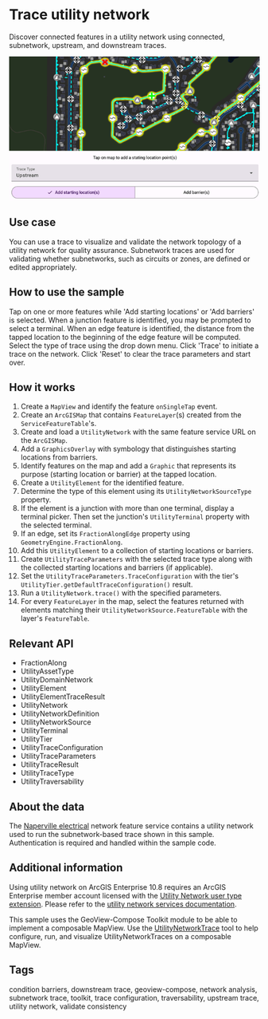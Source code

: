 # Trace utility network

Discover connected features in a utility network using connected, subnetwork, upstream, and downstream traces.

![Image of trace utility network](trace-utility-network.png)

## Use case

You can use a trace to visualize and validate the network topology of a utility network for quality assurance. Subnetwork traces are used for validating whether subnetworks, such as circuits or zones, are defined or edited appropriately.

## How to use the sample

Tap on one or more features while 'Add starting locations' or 'Add barriers' is selected. When a junction feature is identified, you may be prompted to select a terminal. When an edge feature is identified, the distance from the tapped location to the beginning of the edge feature will be computed. Select the type of trace using the drop down menu. Click 'Trace' to initiate a trace on the network. Click 'Reset' to clear the trace parameters and start over.

## How it works

1. Create a `MapView` and identify the feature `onSingleTap` event.
2. Create an `ArcGISMap` that contains `FeatureLayer`(s) created from the `ServiceFeatureTable`'s.
3. Create and load a `UtilityNetwork` with the same feature service URL on the `ArcGISMap`.
4. Add a `GraphicsOverlay` with symbology that distinguishes starting locations from barriers.
5. Identify features on the map and add a `Graphic` that represents its purpose (starting location or barrier) at the tapped location.
6. Create a `UtilityElement` for the identified feature.
7. Determine the type of this element using its `UtilityNetworkSourceType` property.
8. If the element is a junction with more than one terminal, display a terminal picker. Then set the junction's `UtilityTerminal` property with the selected terminal.
9. If an edge, set its `FractionAlongEdge` property using `GeometryEngine.FractionAlong`.
10. Add this `UtilityElement` to a collection of starting locations or barriers.
11. Create `UtilityTraceParameters` with the selected trace type along with the collected starting locations and barriers (if applicable).
12. Set the `UtilityTraceParameters.TraceConfiguration` with the tier's `UtilityTier.getDefaultTraceConfiguration()` result.
13. Run a `UtilityNetwork.trace()` with the specified parameters.
14. For every `FeatureLayer` in the map, select the features returned with elements matching their `UtilityNetworkSource.FeatureTable` with the layer's `FeatureTable`.

## Relevant API

* FractionAlong
* UtilityAssetType
* UtilityDomainNetwork
* UtilityElement
* UtilityElementTraceResult
* UtilityNetwork
* UtilityNetworkDefinition
* UtilityNetworkSource
* UtilityTerminal
* UtilityTier
* UtilityTraceConfiguration
* UtilityTraceParameters
* UtilityTraceResult
* UtilityTraceType
* UtilityTraversability

## About the data

The [Naperville electrical](https://sampleserver7.arcgisonline.com/server/rest/services/UtilityNetwork/NapervilleElectric/FeatureServer) network feature service contains a utility network used to run the subnetwork-based trace shown in this sample. Authentication is required and handled within the sample code.

## Additional information

Using utility network on ArcGIS Enterprise 10.8 requires an ArcGIS Enterprise member account licensed with the [Utility Network user type extension](https://enterprise.arcgis.com/en/portal/latest/administer/windows/license-user-type-extensions.htm#ESRI_SECTION1_41D78AD9691B42E0A8C227C113C0C0BF). Please refer to the [utility network services documentation](https://enterprise.arcgis.com/en/server/latest/publish-services/windows/utility-network-services.htm).

This sample uses the GeoView-Compose Toolkit module to be able to implement a composable MapView. Use the [UtilityNetworkTrace](https://github.com/Esri/arcgis-maps-sdk-kotlin-toolkit/tree/main/toolkit/utilitynetworks) tool to help configure, run, and visualize UtilityNetworkTraces on a composable MapView.

## Tags

condition barriers, downstream trace, geoview-compose, network analysis, subnetwork trace, toolkit, trace configuration, traversability, upstream trace, utility network, validate consistency
